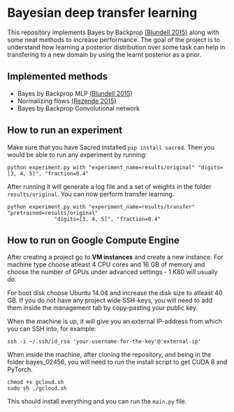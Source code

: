 # Bayesian deep transfer learning

This repository implements Bayes by Backprop [(Blundell 2015)](https://arxiv.org/abs/1505.05424)
along with some neat methods to increase performance. The goal of the
project is to understand how learning a posterior distribution
over some task can help in transfering to a new domain by using
the learnt posterior as a prior.

## Implemented methods

* Bayes by Backprop MLP [(Blundell 2015)](https://arxiv.org/abs/1505.05424)
* Normalizing flows [(Rezende 2015)](https://arxiv.org/abs/1505.05770)
* Bayes by Backprop Convolutional network

## How to run an experiment

Make sure that you have Sacred installed `pip install sacred`. Then you would
be able to run any experiment by running:

```
python experiment.py with "experiment_name=results/original" "digits=[3, 4, 5]", "fraction=0.4"
```

After running it will generate a log file and a set of weights in the folder `results/original`. You can now perform
transfer learning.

```
python experiment.py with "experiment_name=results/transfer" "pretrained=results/original"
               "digits=[3, 4, 5]", "fraction=0.4"
```


## How to run on Google Compute Engine

After creating a project go to **VM instances** and create a new instance.
For machine type choose atleast 4 CPU cores and 16 GB of memory and choose
the number of GPUs under advanced settings - 1 K80 will usually do.

For boot disk choose Ubuntu 14.04 and increase the disk size to atleast 40 GB.
If you do not have any project wide SSH-keys, you will need to add them inside the
management tab by copy-pasting your public key.

When the machine is up, it will give you an external IP-address from which you
can SSH into, for example:

```
ssh -i ~/.ssh/id_rsa 'your-username-for-the-key'@'external-ip'
```

When inside the machine, after cloning the repository, and being in the folder bayes_02456, you will need to run
the install script to get CUDA 8 and PyTorch.

```
chmod +x gcloud.sh
sudo sh ./gcloud.sh
```

This should install everything and you can run the `main.py` file.
